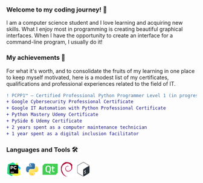 ### Welcome to my coding journey! 👋

I am a computer science student and I love learning and acquiring new skills.
What I enjoy most in programming is creating beautiful graphical interfaces.
When I have the opportunity to create an interface for a command-line program, I usually do it!

### My achievements 💎

For what it's worth, and to consolidate the fruits of my learning in one place to keep myself motivated,
here is a modest list of my certificates, qualifications and professional experiences related to the field of IT.

```diff
! PCPP1™ – Certified Professional Python Programmer Level 1 (in progress - 1/5)  !
+ Google Cybersecurity Professional Certificate                                  +
+ Google IT Automation with Python Professional Certificate                      +
+ Python Mastery Udemy Certificate                                               +
+ PySide 6 Udemy Certificate                                                     +
+ 2 years spent as a computer maintenance technician                             +
+ 1 year spent as a digital inclusion facilitator                                +
```

### Languages and Tools 🛠️

<div>
  <img src="https://github.com/devicons/devicon/blob/master/icons/pycharm/pycharm-original.svg" title="PyCharm" alt="PyCharm" width="40" height="40"/>&nbsp;
  <img src="https://github.com/devicons/devicon/blob/master/icons/python/python-original.svg" title="Python" alt="Python" width="40" height="40"/>&nbsp;
  <img src="https://github.com/devicons/devicon/blob/master/icons/qt/qt-original.svg" title="Qt" **alt="Qt" width="40" height="40"/>
  <img src="https://github.com/devicons/devicon/blob/master/icons/debian/debian-original.svg" title="Debian" **alt="Debian" width="40" height="40"/>
  <img src="https://github.com/devicons/devicon/blob/master/icons/bash/bash-original.svg" title="Bash" **alt="Bash" width="40" height="40"/>
</div>
